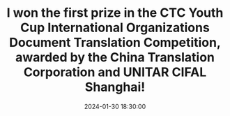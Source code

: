 ---
title: >-
    I won the <b>first prize</b> in the CTC Youth Cup International Organizations Document Translation Competition, awarded by the China Translation Corporation and UNITAR CIFAL Shanghai!
date: 2024-01-30 18:30:00
---
